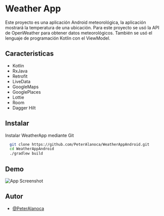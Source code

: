 # Weather App

Este proyecto es una aplicación Android meteorológica, la aplicación mostrará la temperatura de una ubicación. Para este proyecto se usó la API de OpenWeather para obtener datos meteorológicos. También se usó el lenguaje de programación Kotlin con el ViewModel.
## Caracteristicas

- Kotlin
- RxJava
- Retrofit
- LiveData
- GoogleMaps
- GooglePlaces
- Lottie
- Room
- Dagger Hilt


## Instalar

Instalar WeatherApp mediante Git

```bash
  git clone https://github.com/PeterAlanoca/WeatherAppAndroid.git
  cd WeatherAppAndroid
  ./gradlew build
```
    
## Demo

![App Screenshot](/screenshot.gif)


## Autor

- [@PeterAlanoca](https://www.github.com/PeterAlanoca)
